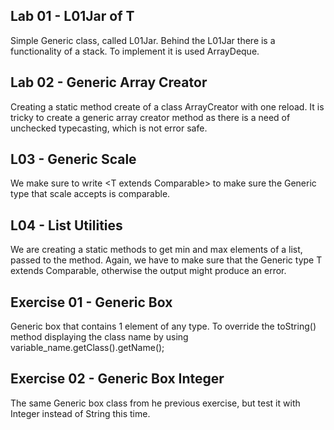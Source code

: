 Lab 01 - L01Jar of T
-

Simple Generic class, called L01Jar. Behind the L01Jar there is a functionality of a stack. To implement it 
is used ArrayDeque.

Lab 02 - Generic Array Creator
-

Creating a static method create of a class ArrayCreator with one reload. It is tricky to create a generic array creator 
method as there is a need of unchecked typecasting, which is not error safe. 

L03 - Generic Scale
-

We make sure to write <T extends Comparable<T>> to make sure the Generic type that scale accepts is comparable. 

L04 - List Utilities
-

We are creating a static methods to get min and max elements of a list, passed to the method. Again, we have to 
make sure that the Generic type T extends Comparable<T>, otherwise the output might produce an error. 

Exercise 01 - Generic Box
-

Generic box that contains 1 element of any type. To override the toString() method displaying the class name by 
using variable_name.getClass().getName();

Exercise 02 - Generic Box Integer
-

The same Generic box class from he previous exercise, but test it with Integer instead of String this time. 